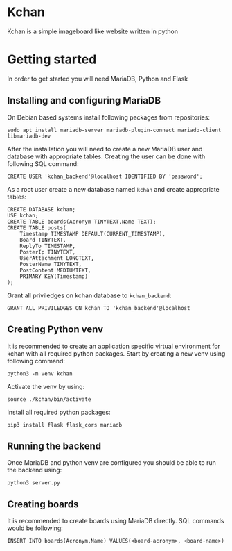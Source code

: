 # Kchan
Kchan is a simple imageboard like website written in python

# Getting started
In order to get started you will need MariaDB, Python and Flask

## Installing and configuring MariaDB
On Debian based systems install following packages from repositories:  
```
sudo apt install mariadb-server mariadb-plugin-connect mariadb-client libmariadb-dev
```

After the installation you will need to create a new MariaDB user and database with appropriate tables.
Creating the user can be done with following SQL command:  
```
CREATE USER 'kchan_backend'@localhost IDENTIFIED BY 'password';
```

As a root user create a new database named `kchan` and create appropriate tables:
```
CREATE DATABASE kchan;
USE kchan;
CREATE TABLE boards(Acronym TINYTEXT,Name TEXT);
CREATE TABLE posts(
    Timestamp TIMESTAMP DEFAULT(CURRENT_TIMESTAMP), 
    Board TINYTEXT, 
    ReplyTo TIMESTAMP, 
    PosterIp TINYTEXT, 
    UserAttachment LONGTEXT, 
    PosterName TINYTEXT, 
    PostContent MEDIUMTEXT,
    PRIMARY KEY(Timestamp)
);
```

Grant all priviledges on kchan database to `kchan_backend`:  
```
GRANT ALL PRIVILEDGES ON kchan TO 'kchan_backend'@localhost
```

## Creating Python venv
It is recommended to create an application specific virtual environment for kchan with all required
python packages.
Start by creating a new venv using following command:  
```
python3 -m venv kchan
```

Activate the venv by using:  
```
source ./kchan/bin/activate
```

Install all required python packages:  
```
pip3 install flask flask_cors mariadb
```

## Running the backend
Once MariaDB and python venv are configured you should be able to run the backend using:  
```
python3 server.py
```

## Creating boards
It is recommended to create boards using MariaDB directly. SQL commands would be following:
```
INSERT INTO boards(Acronym,Name) VALUES(<board-acronym>, <board-name>)
```
